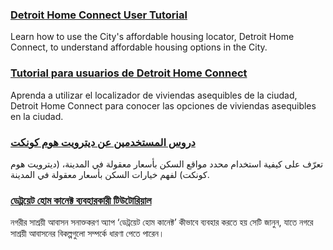 <RenderIf language="default">

### [Detroit Home Connect User Tutorial]()

Learn how to use the City's affordable housing locator, Detroit Home Connect, to understand affordable housing options in the City.

</RenderIf>

<RenderIf language="es">

### [Tutorial para usuarios de Detroit Home Connect]()

Aprenda a utilizar el localizador de viviendas asequibles de la ciudad, Detroit Home Connect para conocer las opciones de viviendas asequibles en la ciudad.

</RenderIf>

<RenderIf language="ar">

### [دروس المستخدمين عن ديترويت هوم كونكت]()

تعرّف على كيفية استخدام محدد مواقع السكن بأسعار معقولة في المدينة، (ديترويت هوم كونكت) لفهم خيارات السكن بأسعار معقولة في المدينة.

</RenderIf>

<RenderIf language="bn">

### [ডেট্রয়েট হোম কানেক্ট ব্যবহারকারী টিউটোরিয়াল]()

নগরীর সাশ্রয়ী আবাসন সনাক্তকরণ অ্যাপ ‘ডেট্রয়েট হোম কানেক্ট’ কীভাবে ব্যবহার করতে হয় সেটি জানুন, যাতে নগরে সাশ্রয়ী আবাসনের বিকল্পগুলো সম্পর্কে ধারণা পেতে পারেন।

</RenderIf>